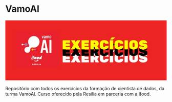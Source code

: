 # VamoAI  

<p align="center">  

![Capa](capa.jpg)

</p>

Repositório com todos os exercícios da formação de cientista de dados, da turma VamoAI. Curso oferecido pela Resilia em parceria com a Ifood.
